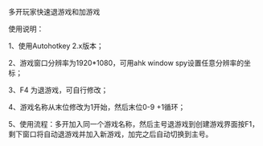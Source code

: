 多开玩家快速退游戏和加游戏

使用说明：

1、使用Autohotkey 2.x版本；

2、游戏窗口分辨率为1920*1080，可用ahk window spy设置任意分辨率的坐标；

3、F4 为退游戏，可自行修改；

4、游戏名称从末位修改为1开始，然后末位0-9 +1循环；

5、使用流程：多开加入同一个游戏名称，然后主号退游戏到创建游戏界面按F1，剩下窗口将自动退游戏并加入新游戏，加完之后自动切换到主号。
